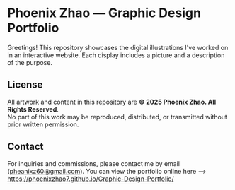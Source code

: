 # Phoenix Zhao — Graphic Design Portfolio

Greetings! This repository showcases the digital illustrations I've worked on in an interactive website. Each display includes a picture and a description of the purpose. 

## License

All artwork and content in this repository are **© 2025 Phoenix Zhao. All Rights Reserved**.  
No part of this work may be reproduced, distributed, or transmitted without prior written permission.

## Contact

For inquiries and commissions, please contact me by email (pheanixz60@gmail.com).
You can view the portfolio online here --> https://phoenixzhao7.github.io/Graphic-Design-Portfolio/

